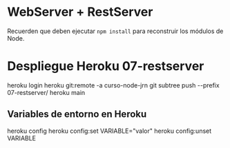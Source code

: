 # WebServer + RestServer

Recuerden que deben ejecutar ```npm install``` para reconstruir los módulos de Node.

# Despliegue Heroku 07-restserver

heroku login
heroku git:remote -a curso-node-jrn
git subtree push --prefix 07-restserver/ heroku main

## Variables de entorno en Heroku

heroku config
heroku config:set VARIABLE="valor"
heroku config:unset VARIABLE